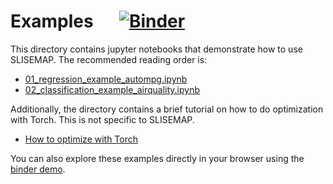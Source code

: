 # Examples &emsp; [![Binder](https://mybinder.org/badge_logo.svg)](https://mybinder.org/v2/gh/edahelsinki/slisemap/HEAD?labpath=examples%2F01_regression_example_autompg.ipynb)

This directory contains jupyter notebooks that demonstrate how to use SLISEMAP.
The recommended reading order is:

- [01_regression_example_autompg.ipynb](01_regression_example_autompg.ipynb)
- [02_classification_example_airquality.ipynb](02_classification_example_airquality.ipynb)

Additionally, the directory contains a brief tutorial on how to do optimization with Torch. This is not specific to SLISEMAP.

- [How to optimize with Torch](how-to-optimize-with-torch.ipynb)

You can also explore these examples directly in your browser using the [binder demo](https://mybinder.org/v2/gh/edahelsinki/slisemap/HEAD?labpath=examples%2F01_regression_example_autompg.ipynb).
